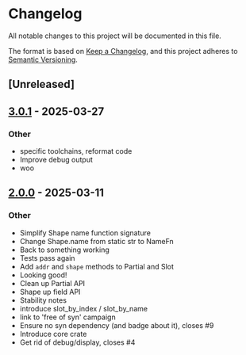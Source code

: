 # Changelog

All notable changes to this project will be documented in this file.

The format is based on [Keep a Changelog](https://keepachangelog.com/en/1.0.0/),
and this project adheres to [Semantic Versioning](https://semver.org/spec/v2.0.0.html).

## [Unreleased]

## [3.0.1](https://github.com/bearcove/shapely/compare/shapely-json-v3.0.0...shapely-json-v3.0.1) - 2025-03-27

### Other

- specific toolchains, reformat code
- Improve debug output
- woo

## [2.0.0](https://github.com/bearcove/shapely/compare/shapely-json-v1.0.0...shapely-json-v2.0.0) - 2025-03-11

### Other

- Simplify Shape name function signature
- Change Shape.name from static str to NameFn
- Back to something working
- Tests pass again
- Add `addr` and `shape` methods to Partial and Slot
- Looking good!
- Clean up Partial API
- Shape up field API
- Stability notes
- introduce slot_by_index / slot_by_name
- link to 'free of syn' campaign
- Ensure no syn dependency (and badge about it), closes #9
- Introduce core crate
- Get rid of debug/display, closes #4
